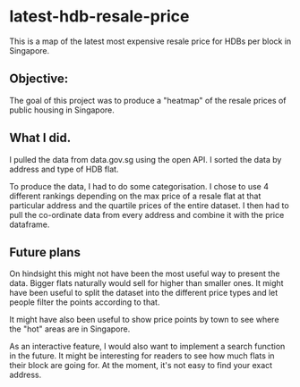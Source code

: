 # latest-hdb-resale-price
 This is a map of the latest most expensive resale price for HDBs per block in Singapore.

## Objective:
The goal of this project was to produce a "heatmap" of the resale prices of public housing in Singapore.

## What I did.
I pulled the data from data.gov.sg using the open API. I sorted the data by address and type of HDB flat.

To produce the data, I had to do some categorisation. I chose to use 4 different rankings depending on the max price of a resale flat at that particular address and the quartile prices of the entire dataset. I then had to pull the co-ordinate data from every address and combine it with the price dataframe. 

## Future plans
On hindsight this might not have been the most useful way to present the data. Bigger flats naturally would sell for higher than smaller ones. It might have been useful to split the dataset into the different price types and let people filter the points according to that. 

It might have also been useful to show price points by town to see where the "hot" areas are in Singapore. 

As an interactive feature, I would also want to implement a search function in the future. It might be interesting for readers to see how much flats in their block are going for. At the moment, it's not easy to find your exact address.

